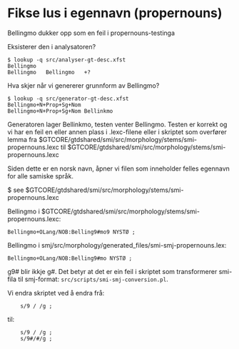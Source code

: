 # Fikse lus i egennavn (propernouns)

Bellingmo dukker opp som en feil i propernouns-testinga

Eksisterer den i analysatoren?

```
$ lookup -q src/analyser-gt-desc.xfst
Bellingmo
Bellingmo	Bellingmo	+?
```

Hva skjer når vi genererer grunnform av Bellingmo?

```
$ lookup -q src/generator-gt-desc.xfst
Bellingmo+N+Prop+Sg+Nom
Bellingmo+N+Prop+Sg+Nom	Bellinkmo
```

Generatoren lager Bellinkmo, testen venter Bellingmo. Testen er korrekt og vi
har en feil en eller annen plass i .lexc-filene eller i skriptet som overfører
lemma fra $GTCORE/gtdshared/smi/src/morphology/stems/smi-propernouns.lexc til
$GTCORE/gtdshared/smi/src/morphology/stems/smi-propernouns.lexc

Siden dette er en norsk navn, åpner vi filen som inneholder felles egennavn for alle samiske språk.

$ see $GTCORE/gtdshared/smi/src/morphology/stems/smi-propernouns.lexc

Bellingmo i $GTCORE/gtdshared/smi/src/morphology/stems/smi-propernouns.lexc:

```
Bellingmo+OLang/NOB:Belling9#mo9 NYSTØ ;
```

Bellingmo i smj/src/morphology/generated_files/smi-smj-propernouns.lex:

```
Bellingmo+OLang/NOB:Belling9#mo NYSTØ ;
```

g9# blir ikkje g#. Det betyr at det er ein feil i skriptet som transformerer
smi-fila til smj-format: `src/scripts/smi-smj-conversion.pl`.

Vi endra skriptet ved å endra frå:

```
	s/9 / /g ;
```

til:

```
	s/9 / /g ;
	s/9#/#/g ;
```
